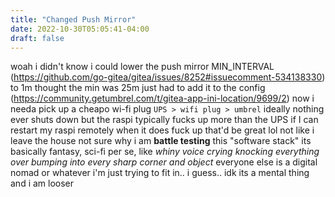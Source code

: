 ```yaml
---
title: "Changed Push Mirror"
date: 2022-10-30T05:05:41-04:00
draft: false
---
```

  

woah i didn't know i could lower the push mirror MIN_INTERVAL (https://github.com/go-gitea/gitea/issues/8252#issuecomment-534138330) to 1m thought the min was 25m just had to add it to the config (https://community.getumbrel.com/t/gitea-app-ini-location/9699/2) now i needa pick up a cheapo wi-fi plug  `UPS > wifi plug > umbrel` ideally nothing ever shuts down but the raspi typically fucks up more than the UPS if I can restart my raspi remotely when it does fuck up that'd be great lol not like i leave the house not sure why i am **battle testing** this "software stack" its basically fantasy, sci-fi per se, like *whiny voice crying knocking everything over bumping into every sharp corner and object* everyone else is a digital nomad or whatever i'm just trying to fit in.. i guess.. idk its a mental thing and i am looser